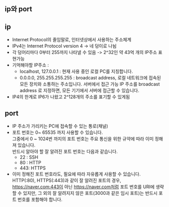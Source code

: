 <h2>ip와 port</h2>

ip
---
- Internet Protocol의 줄임말로, 인터넷상에서 사용하는 주소체계
- IPv4는 Internet Protocol version 4 -> 네 덩이로 나뉨
- 각 덩어리마다 0부터 255까지 나타낼 수 있음 -> 2^32인 약 43억 개의 IP주소 표현가능
- 기억해야할 IP주소 : 
  - localhost, 127.0.0.1 : 현재 사용 중인 로컬 PC를 지칭합니다.
  - 0.0.0.0, 255.255.255.255 : broadcast address, 로컬 네트워크에 접속된 모든 장치와 소통하는 주소입니다. 
    서버에서 접근 가능 IP 주소를 broadcast address 로 지정하면, 모든 기기에서 서버에 접근할 수 있습니다.
- IP4의 한계로 IP6가 나왔고 2^128개의 주소를 표기할 수 있게됨

port
---
- IP 주소가 가리키는 PC에 접속할 수 있는 통로(채널)
- 포트 번호는 0~ 65535 까지 사용할 수 있습니다. <br>
  그중에서 0 ~ 1024번 까지의 포트 번호는 주요 통신을 위한 규약에 따라 이미 정해져 있습니다. <br>
  반드시 알아야 할 잘 알려진 포트 번호는 다음과 같습니다.
  - 22 : SSH
  - 80 : HTTP
  - 443: HTTPS
- 이미 정해진 포트 번호라도, 필요에 따라 자유롭게 사용할 수 있습니다. 
  HTTP(:80), HTTPS(:443)과 같이 잘 알려진 포트의 경우, https://naver.com:443이 아닌 https://naver.com처럼 포트 번호를 URI에 생략할 수 있지만, 
  그 외의 잘 알려지지 않은 포트(3000과 같은 임시 포트)는 반드시 포트 번호를 포함해야 합니다.
